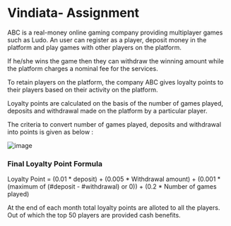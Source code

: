 # Vindiata- Assignment
 ABC is a real-money online gaming company providing multiplayer games such as Ludo. An user can register as a player, 
deposit money in the platform and play games with other players on the platform. 

If he/she wins the game then they can withdraw the winning amount while the platform charges a nominal fee for the services.
 
To retain players on the platform, the company ABC gives loyalty points to their players based on their activity on the platform.
 
Loyalty points are calculated on the basis of the number of games played, deposits and withdrawal made on the platform by a particular player.
 
The criteria to convert number of games played, deposits and withdrawal into points is given as below :


![image](https://github.com/user-attachments/assets/44c3b146-7835-402a-8899-336bfb71a6b7)

### Final Loyalty Point Formula
Loyalty Point = (0.01 * deposit) + (0.005 * Withdrawal amount) + (0.001 * (maximum of (#deposit - #withdrawal) or 0)) + (0.2 * Number of games played)

At the end of each month total loyalty points are alloted to all the players. Out of which the top 50 players are provided cash benefits.

